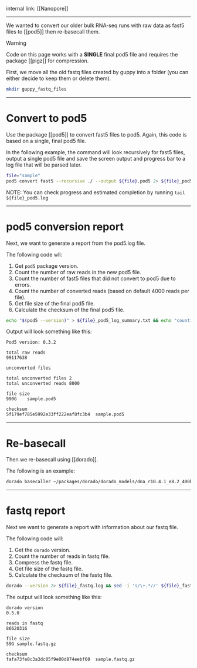internal link: [[Nanopore]]

---

We wanted to convert our older bulk RNA-seq runs with raw data as fast5 files to [[pod5]] then re-basecall them. 

> [!warning] 
> Code on this page works with a **SINGLE** final pod5 file and requires the package [[pigz]] for compression.

First, we move all the old fastq files created by guppy into a folder (you can either decide to keep them or delete them).
```bash
mkdir guppy_fastq_files
```

---

# Convert to pod5

Use the package [[pod5]] to convert fast5 files to pod5. Again, this code is based on a single, final pod5 file.

In the following example, the command will look recursively for fast5 files, output a single pod5 file and save the screen output and progress bar to a log file that will be parsed later.

```bash
file="sample"
pod5 convert fast5 --recursive ./ --output ${file}.pod5 2> ${file}_pod5.log 
```

NOTE: You can check progress and estimated completion by running `tail ${file}_pod5.log`

---

# pod5 conversion report

Next, we want to generate a report from the pod5.log file.

The following code wll:
1. Get `pod5` package version.
2. Count the number of raw reads in the new pod5 file.
3. Count the number of fast5 files that did not convert to pod5 due to errors.
4. Count the number of converted reads (based on default 4000 reads per file).
5. Get file size of the final pod5 file.
6. Calculate the checksum of the final pod5 file.

```bash
echo "$(pod5 --version)" > ${file}_pod5_log_summary.txt && echo "counting raw reads" && echo -e "\ntotal raw reads" >> ${file}_pod5_log_summary.txt && echo "$(pod5 view ${file}.pod5 | grep -v read_id | wc -l)" >> ${file}_pod5_log_summary.txt && echo "counting errors" && echo -e "\nunconverted files" >> ${file}_pod5_log_summary.txt && grep -o 'ERROR:pod5:Encountered an exception in .*' ${file}_pod5.log | awk '{print $5}' | rev | cut -d'/' -f1 | rev >> ${file}_pod5_log_summary.txt && echo "total unconverted files $(grep fast5 ${file}_pod5_log_summary.txt | wc -l)" >> ${file}_pod5_log_summary.txt && echo "total unconverted reads $(expr $(grep fast5 ${file}_pod5_log_summary.txt | wc -l) \* 4000)" >> ${file}_pod5_log_summary.txt && echo "checking file size" && echo -e "\nfile size" >> ${file}_pod5_log_summary.txt && echo "$(du -sh ${file}.pod5)" >> ${file}_pod5_log_summary.txt && echo "creating checksum" && echo -e "\nchecksum" >> ${file}_pod5_log_summary.txt && md5sum ${file}.pod5 >> ${file}_pod5_log_summary.txt
```

Output will look something like this:

```
Pod5 version: 0.3.2

total raw reads
99117638

unconverted files

total unconverted files 2
total unconverted reads 8000

file size
990G	sample.pod5

checksum
5f179ef785e5992e33ff222eaf8fc3b4  sample.pod5
```

---

# Re-basecall

Then we re-basecall using [[dorado]].

The following is an example:
```bash
dorado basecaller ~/packages/dorado/dorado_models/dna_r10.4.1_e8.2_400bps_sup@v4.1.0 ${file}.pod5 --device "cuda:0" --min-qscore 10 --emit-fastq > ${file}.fastq
```

---

# fastq report

Next we want to generate a report with information about our fastq file.

The following code will:
1. Get the `dorado` version. 
2. Count the number of reads in fastq file.
3. Compress the fastq file. 
4. Get file size of the fastq file.
5. Calculate the checksum of the fastq file. 

```bash
dorado --version 2> ${file}_fastq.log && sed -i 's/\+.*//' ${file}_fastq.log && echo -e "dorado version\n$(cat ${file}_fastq.log)" > ${file}_fastq.log && echo "counting reads in fastq" && echo -e "\nreads in fastq" >> ${file}_fastq.log && echo $(cat ${file}.fastq|wc -l)/4|bc >> ${file}_fastq.log && echo "compressing fastq" && pigz -p 12 ${file}.fastq && echo "checking file size" && echo -e "\nfile size" >> ${file}_fastq.log && echo "$(du -sh ${file}.fastq.gz)" >> ${file}_fastq.log && echo "creating checksum" && echo -e "\nchecksum" >> ${file}_fastq.log && md5sum ${file}.fastq.gz >> ${file}_fastq.log
```

The output will look something like this:
```
dorado version
0.5.0

reads in fastq
86620316

file size
59G	sample.fastq.gz

checksum
fafa73fe0c3a3dc05f9e00d874eebf60  sample.fastq.gz
```